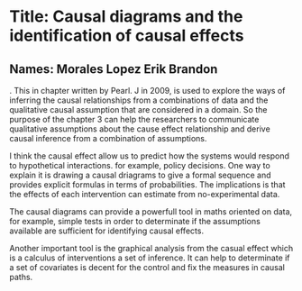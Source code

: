 # Title: Causal diagrams and the identification of causal effects

## Names: Morales Lopez Erik Brandon

. This in chapter written by Pearl. J in 2009, is used to explore the ways of inferring the causal relationships from a combinations of data and the qualitative causal assumption that are considered in a domain. So the purpose of the chapter 3 can help the researchers to communicate qualitative assumptions about the cause effect relationship and derive causal inference from a combination of assumptions. 

I think the causal effect allow us to predict how the systems would respond to hypothetical interactions. for example, policy decisions. One way to explain it is drawing a causal driagrams to give a formal sequence and provides explicit formulas in terms of probabilities. The implications is that the effects of each intervention can estimate from no-experimental data. 

The causal diagrams can provide a powerfull tool in maths oriented on data, for example, simple tests in order to determinate if the assumptions  available are sufficient for identifying  causal effects. 

Another important tool is the graphical analysis from the casual effect which is a calculus of interventions a set of inference. It can help to determinate if a set of covariates is decent for the control and fix the measures in causal paths.